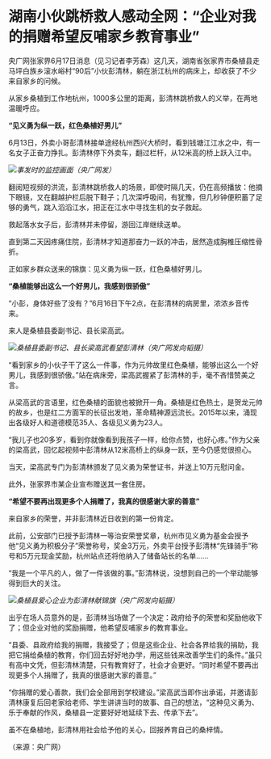 

# 湖南小伙跳桥救人感动全网：“企业对我的捐赠希望反哺家乡教育事业”

央广网张家界6月17日消息（见习记者李芳森）这几天，湖南省张家界市桑植县走马坪白族乡滚水峪村“90后”小伙彭清林，躺在浙江杭州的病床上，却收获了不少来自家乡的问候。

从家乡桑植到工作地杭州，1000多公里的距离，彭清林跳桥救人的义举，在两地温暖呼应。

**“见义勇为纵一跃，红色桑植好男儿”**

6月13日，外卖小哥彭清林接单途经杭州西兴大桥时，看到钱塘江江水之中，有一名女子正奋力挣扎。彭清林停下外卖车，翻过栏杆，从12米高的桥上跃入江中。

![](https://inews.gtimg.com/om_bt/O1K1R5-17lrO7x6U-grjN-8revlGEom_5iuhXNoglPihEAA/1000)_事发时的监控画面（央广网发）_

翻阅短视频的洪流，彭清林跳桥救人的场景，即使时隔几天，仍在高频播放：他摘下眼镜，又在翻越护栏后脱下鞋子；几次深呼吸间，有犹豫，但几秒钟便积蓄了足够的勇气，跳入滔滔江水，把正在江水中寻找生机的女子救起。

救起落水女子后，彭清林并未停留，游回江岸继续送单。

直到第二天因疼痛住院，彭清林才知道那奋力一跃的冲击，居然造成胸椎压缩性骨折。

正如家乡群众送来的锦旗：见义勇为纵一跃，红色桑植好男儿。

**“桑植能够出这么一个好男儿，我感到很骄傲”**

“小彭，身体好些了没有？”6月16日下午2点，在彭清林的病房里，浓浓乡音传来。

来人是桑植县委副书记、县长梁高武。

![](https://inews.gtimg.com/om_bt/OLsHqti7kFyULbidanyhTWiezEIxOUykCVtxNEbnGHzVoAA/1000)_桑植县委副书记、县长梁高武看望彭清林（央广网发向韬摄）_

“看到家乡的小伙子干了这么一件事，作为元帅故里红色桑植，能够出这么一个好男儿，我感到很骄傲。”站在病床旁，梁高武握紧了彭清林的手，毫不吝惜赞美之言。

从梁高武的言语里，红色桑植的面貌也被掀开一角。桑植是红色热土，是贺龙元帅的故乡，也是红二方面军的长征出发地，革命精神源远流长。2015年以来，涌现出各级好人和道德模范35人、各级见义勇为23人。

“我儿子也20多岁，看到你就像看到我孩子一样，给你点赞，也好心疼。”作为父亲的梁高武，回忆起视频中彭清林从12米高桥上的纵身一跃，至今仍感觉很担心。

当天，梁高武专门为彭清林颁发了见义勇为荣誉证书，并送上10万元慰问金。

此外，张家界市某企业宣布赠送其一套住房。

**“希望不要再出现更多个人捐赠了，我真的很感谢大家的善意”**

来自家乡的荣誉，并非彭清林近日收到的第一份肯定。

此前，公安部门已授予彭清林一等治安荣誉奖章，杭州市见义勇为基金会授予他“见义勇为积极分子”荣誉称号，奖金3万元，外卖平台授予彭清林“先锋骑手”称号和5万元现金奖励，杭州站点还将他纳入了储备站长的名单……

“我是一个平凡的人，做了一件该做的事。”彭清林说，没想到自己的一个举动能够得到巨大的关注。

![](https://inews.gtimg.com/om_bt/OV_e_aEzFsmHX4Q3Vu0c9UPjnpCc1ZJ89mFDcL8gcMCU8AA/1000)_桑植县爱心企业为彭清林献锦旗（央广网发向韬摄）_

出乎在场人员意外的是，彭清林当场做了一个决定：政府给予的荣誉和奖励他收下了；但企业对他的奖励捐赠，他希望反哺家乡的教育事业。

“县委、县政府给我的捐赠，我接受了；但是这些企业、社会各界给我的捐助，我把它捐给桑植的教育，你们回去好好地办学，用这些钱来改善学生们的条件。”虽只有高中文凭，但彭清林清楚，只有教育好了，社会才会更好。“同时希望不要再出现更多个人捐赠了，我真的很感谢大家的善意。”

“你捐赠的爱心善款，我们会全部用到学校建设。”梁高武当即作出承诺，并邀请彭清林康复后回老家给老师、学生讲讲当时的故事、自己的想法，“这种见义勇为、乐于奉献的作风，桑植县一定要好好地延续下去、传承下去”。

虽不在桑植地，彭清林用社会给予他的关心，回报养育自己的桑梓情。

（来源：央广网）

